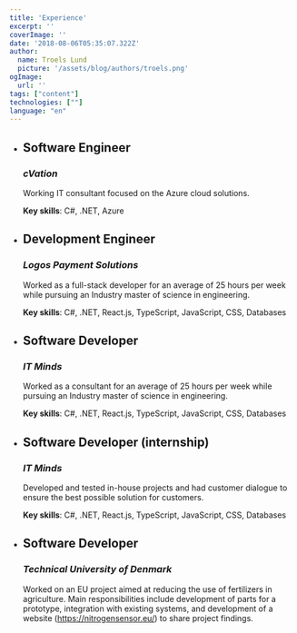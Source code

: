 ```yaml
---
title: 'Experience'
excerpt: ''
coverImage: ''
date: '2018-08-06T05:35:07.322Z'
author:
  name: Troels Lund
  picture: '/assets/blog/authors/troels.png'
ogImage:
  url: ''
tags: ["content"]
technologies: [""]
language: "en"
---
```

<ul>
  <li data-url="/assets/logos/cvation_logo.jpeg" data-w="50" data-h="50" data-r="10">
    <h2><b>Software Engineer</b></h2>
    <h3><i>cVation</i></h3>
    <p>Working IT consultant focused on the Azure cloud solutions.</p>
    <p><b>Key skills</b>: C#, .NET, Azure</p>
  </li>
  <li data-url="/assets/logos/logos2.jpeg" data-w="50" data-h="50" data-r="100">
    <h2><b>Development Engineer</b></h2>
    <h3><i>Logos Payment Solutions</i></h3>
    <p>Worked as a full-stack developer for an average of 25 hours per week while pursuing an Industry master of science in engineering.</p>
    <p><b>Key skills</b>: C#, .NET, React.js, TypeScript, JavaScript, CSS, Databases</p>
  </li>
  <li data-url="/assets/logos/itminds.avif" data-w="50" data-h="50" data-r="100">
    <h2><b>Software Developer</b></h2>
    <h3><i>IT Minds</i></h3>
    <p>Worked as a consultant for an average of 25 hours per week while pursuing an Industry master of science in engineering.</p>
    <p><b>Key skills</b>: C#, .NET, React.js, TypeScript, JavaScript, CSS, Databases</p>
  </li>
  <li data-url="/assets/logos/itminds.avif" data-w="50" data-h="50" data-r="100">
    <h2><b>Software Developer (internship)</b></h2>
    <h3><i>IT Minds</i></h3>
    <p>Developed and tested in-house projects and had customer dialogue to ensure the best possible solution for customers.</p>
    <p><b>Key skills</b>: C#, .NET, React.js, TypeScript, JavaScript, CSS, Databases</p>
  </li>
  <li data-url="/assets/logos/dtu.png" data-w="50" data-h="70">
    <h2><b>Software Developer</b></h2>
    <h3><i>Technical University of Denmark</i></h3>
    <p>Worked on an EU project aimed at reducing the use of fertilizers in agriculture. Main responsibilities include development of parts for a prototype, integration with existing systems, and development of a website (<a href="https://nitrogensensor.eu/">https://nitrogensensor.eu/</a>) to share project findings.</p>
  </li>
</ul>
